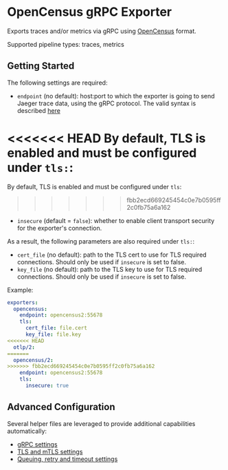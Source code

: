# OpenCensus gRPC Exporter

Exports traces and/or metrics via gRPC using
[OpenCensus](https://opencensus.io/) format.

Supported pipeline types: traces, metrics

## Getting Started

The following settings are required:

- `endpoint` (no default): host:port to which the exporter is going to send Jaeger trace data,
using the gRPC protocol. The valid syntax is described
[here](https://github.com/grpc/grpc/blob/master/doc/naming.md)

<<<<<<< HEAD
By default, TLS is enabled and must be configured under `tls:`:
=======
By default, TLS is enabled and must be configured under `tls`:
>>>>>>> fbb2ecd669245454c0e7b0595ff2c0fb75a6a162

- `insecure` (default = `false`): whether to enable client transport security for
  the exporter's connection.

As a result, the following parameters are also required under `tls:`:

- `cert_file` (no default): path to the TLS cert to use for TLS required connections. Should
  only be used if `insecure` is set to false.
- `key_file` (no default): path to the TLS key to use for TLS required connections. Should
  only be used if `insecure` is set to false.

Example:

```yaml
exporters:
  opencensus:
    endpoint: opencensus2:55678
    tls:
      cert_file: file.cert
      key_file: file.key
<<<<<<< HEAD
  otlp/2:
=======
  opencensus/2:
>>>>>>> fbb2ecd669245454c0e7b0595ff2c0fb75a6a162
    endpoint: opencensus2:55678
    tls:
      insecure: true
```

## Advanced Configuration

Several helper files are leveraged to provide additional capabilities automatically:

- [gRPC settings](https://github.com/open-telemetry/opentelemetry-collector/blob/main/config/configgrpc/README.md)
- [TLS and mTLS settings](https://github.com/open-telemetry/opentelemetry-collector/blob/main/config/configtls/README.md)
- [Queuing, retry and timeout settings](https://github.com/open-telemetry/opentelemetry-collector/blob/main/exporter/exporterhelper/README.md)
